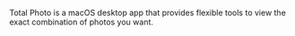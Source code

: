 Total Photo is a macOS desktop app that provides flexible tools to view the exact combination of photos you want.

